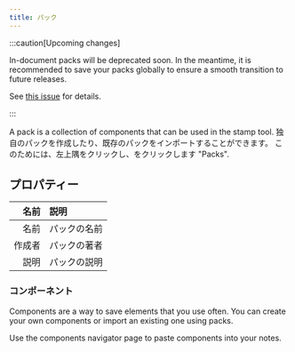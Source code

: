```yaml
---
title: パック
---
```


:::caution[Upcoming changes]

In-document packs will be deprecated soon. In the meantime, it is recommended to save your packs globally to ensure a smooth transition to future releases.

See [this issue](https://github.com/LinwoodDev/Butterfly/issues/805) for details.

:::

A pack is a collection of components that can be used in the stamp tool. 独自のパックを作成したり、既存のパックをインポートすることができます。 このためには、左上隅をクリックし、をクリックします "Packs".

## プロパティー

|  名前 | 説明     |
| --: | :----- |
|  名前 | パックの名前 |
| 作成者 | パックの著者 |
|  説明 | パックの説明 |

### コンポーネント

Components are a way to save elements that you use often. You can create your own components or import an existing one using packs.

Use the components navigator page to paste components into your notes.
